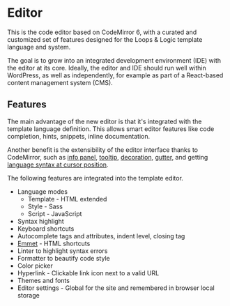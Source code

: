 # Editor

This is the code editor based on CodeMirror 6, with a curated and customized set of features designed for the Loops & Logic template language and system.

The goal is to grow into an integrated development environment (IDE) with the editor at its core. Ideally, the editor and IDE should run well within WordPress, as well as independently, for example as part of a React-based content management system (CMS).

## Features

The main advantage of the new editor is that it's integrated with the template language definition. This allows smart editor features like code completion, hints, snippets, inline documentation.

Another benefit is the extensibility of the editor interface thanks to CodeMirror, such as [info panel](https://codemirror.net/examples/panel/), [tooltip](https://codemirror.net/examples/tooltip/), [decoration](https://codemirror.net/examples/decoration/), [gutter](https://codemirror.net/examples/gutter/), and getting [language syntax at cursor position](https://codemirror.net/docs/ref/#language.syntaxTree).

The following features are integrated into the template editor.

- Language modes
  - Template - HTML extended
  - Style - Sass
  - Script - JavaScript
- Syntax highlight
- Keyboard shortcuts
- Autocomplete tags and attributes, indent level, closing tag
- [Emmet](https://docs.emmet.io/cheat-sheet/) - HTML shortcuts
- Linter to highlight syntax errors
- Formatter to beautify code style
- Color picker
- Hyperlink - Clickable link icon next to a valid URL
- Themes and fonts
- Editor settings - Global for the site and remembered in browser local storage
